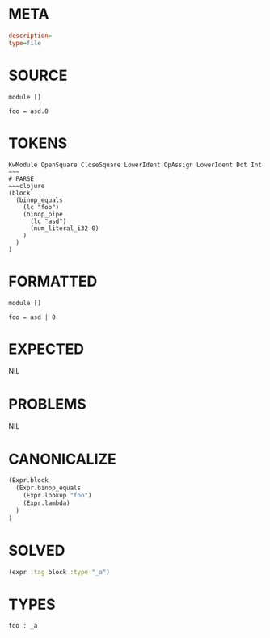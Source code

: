 # META
~~~ini
description=
type=file
~~~
# SOURCE
~~~roc
module []

foo = asd.0
~~~
# TOKENS
~~~text
KwModule OpenSquare CloseSquare LowerIdent OpAssign LowerIdent Dot Int ~~~
# PARSE
~~~clojure
(block
  (binop_equals
    (lc "foo")
    (binop_pipe
      (lc "asd")
      (num_literal_i32 0)
    )
  )
)
~~~
# FORMATTED
~~~roc
module []

foo = asd | 0
~~~
# EXPECTED
NIL
# PROBLEMS
NIL
# CANONICALIZE
~~~clojure
(Expr.block
  (Expr.binop_equals
    (Expr.lookup "foo")
    (Expr.lambda)
  )
)
~~~
# SOLVED
~~~clojure
(expr :tag block :type "_a")
~~~
# TYPES
~~~roc
foo : _a
~~~
